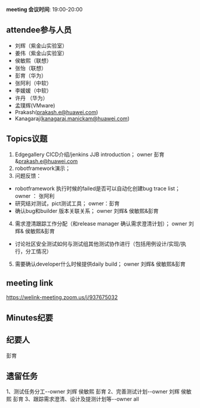 **meeting 会议时间**: 19:00-20:00

## attendee参与人员
- 刘辉（紫金山实验室）
- 姜伟（紫金山实验室）
- 侯敏熙（联想）
- 张怡（联想）
- 彭育（华为）
- 张阿利（中软）
- 李媛媛（中软）
- 许丹 （华为）
- 孟璞辉(VMware)
- Prakash(prakash.e@huawei.com)
- Kanagaraj(kanagaraj.manickam@huawei.com)

## Topics议题
1. Edgegallery CICD介绍/jenkins JJB introduction；  owner 彭育&prakash.e@huawei.com
2. robotframework演示；
3. 问题反馈：
- robotframework 执行时候的failed是否可以自动化创建bug trace list； owner ： 张阿利
- 研究结对测试，pict测试工具；  owner：彭育
- 确认bug和builder 版本关联关系；  owner 刘辉& 侯敏熙&彭育
4. 需求澄清跟踪工作分配（和release manager 确认需求澄清计划）；  owner 刘辉& 侯敏熙&彭育
- 讨论社区安全测试如何与测试组其他测试协作进行（包括用例设计/实现/执行，分工情况） 
5. 需要确认developer什么时候提供daily build；   owner 刘辉& 侯敏熙&彭育

## meeting link
 https://welink-meeting.zoom.us/j/937675032
## Minutes纪要
## 纪要人
 彭育

## 遗留任务
1、测试任务分工--owner 刘辉 侯敏熙 彭育
2、完善测试计划--owner 刘辉 侯敏熙 彭育
3、跟踪需求澄清、设计及提测计划等--owner all

